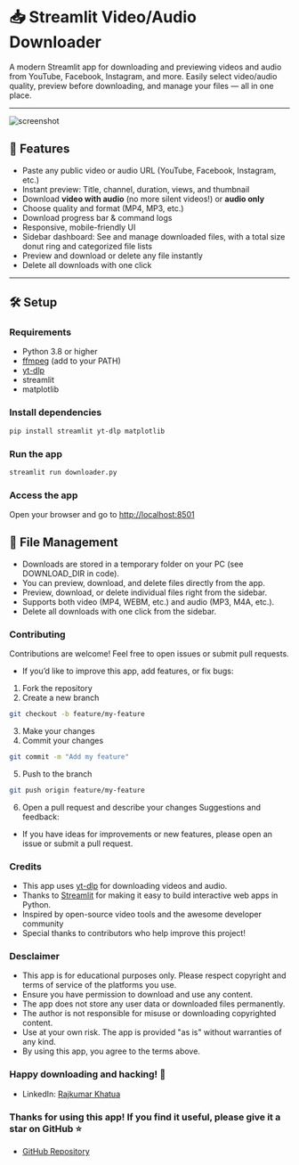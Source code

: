 # 📥 Streamlit Video/Audio Downloader

A modern Streamlit app for downloading and previewing videos and audio from YouTube, Facebook, Instagram, and more.
Easily select video/audio quality, preview before downloading, and manage your files — all in one place.

---

![screenshot](![Demo](image.png)) <!-- Replace with your screenshot path or remove if not available -->

## 🚀 Features

- Paste any public video or audio URL (YouTube, Facebook, Instagram, etc.)
- Instant preview: Title, channel, duration, views, and thumbnail
- Download **video with audio** (no more silent videos!) or **audio only**
- Choose quality and format (MP4, MP3, etc.)
- Download progress bar & command logs
- Responsive, mobile-friendly UI
- Sidebar dashboard: See and manage downloaded files, with a total size donut ring and categorized file lists
- Preview and download or delete any file instantly
- Delete all downloads with one click

---

## 🛠️ Setup

### Requirements

- Python 3.8 or higher
- [ffmpeg](https://ffmpeg.org/download.html) (add to your PATH)
- [yt-dlp](https://github.com/yt-dlp/yt-dlp)
- streamlit
- matplotlib

### Install dependencies

```bash
pip install streamlit yt-dlp matplotlib
```

### Run the app

```bash
streamlit run downloader.py
```

### Access the app
Open your browser and go to [http://localhost:8501](http://localhost:8501)

## 📂 File Management
- Downloads are stored in a temporary folder on your PC (see DOWNLOAD_DIR in code).
- You can preview, download, and delete files directly from the app.
- Preview, download, or delete individual files right from the sidebar.
- Supports both video (MP4, WEBM, etc.) and audio (MP3, M4A, etc.).
- Delete all downloads with one click from the sidebar.

### Contributing
Contributions are welcome! Feel free to open issues or submit pull requests.
- If you’d like to improve this app, add features, or fix bugs:
1. Fork the repository
2. Create a new branch
```bash
git checkout -b feature/my-feature
```
3. Make your changes
4. Commit your changes
```bash
git commit -m "Add my feature"
```
5. Push to the branch
```bash
git push origin feature/my-feature
```
6. Open a pull request and describe your changes
Suggestions and feedback:
- If you have ideas for improvements or new features, please open an issue or submit a pull request.

### Credits
- This app uses [yt-dlp](https://streamlit.io/) for downloading videos and audio.
- Thanks to [Streamlit](https://streamlit.io/) for making it easy to build interactive web apps in Python.
- Inspired by open-source video tools and the awesome developer community
- Special thanks to contributors who help improve this project!

### Desclaimer
- This app is for educational purposes only. Please respect copyright and terms of service of the platforms
you use.
- Ensure you have permission to download and use any content.
- The app does not store any user data or downloaded files permanently.
- The author is not responsible for misuse or downloading copyrighted content.
- Use at your own risk. The app is provided "as is" without warranties of any kind.
- By using this app, you agree to the terms above.

### Happy downloading and hacking! 🚀
- LinkedIn: [Rajkumar Khatua](https://www.linkedin.com/in/rajkumarkhatua/)

### Thanks for using this app! If you find it useful, please give it a star on GitHub ⭐
- [GitHub Repository](https://github.com/Rajkumar-Khatua/Video-Downloader)
